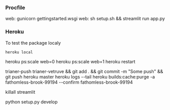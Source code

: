 ### Procfile
web: gunicorn gettingstarted.wsgi
web: sh setup.sh && streamlit run app.py

### Heroku

To test the package localy
```bash
heroku local
```

heroku ps:scale web=0
heroku ps:scale web=1
heroku restart

trianer-push
trianer-vetruve && git add . && git commit -m "Some push" && git push heroku master
heroku logs --tail
heroku builds:cache:purge -a fathomless-brook-99194  --confirm fathomless-brook-99194

killall streamlit

python setup.py develop
